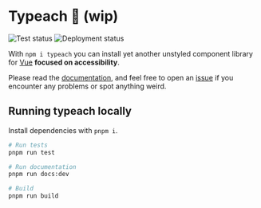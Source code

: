 # Typeach 🍑 (wip)

![Test status](https://github.com/norahmaria/typeach/actions/workflows/test.yml/badge.svg)
![Deployment status](https://github.com/norahmaria/typeach/actions/workflows/deploy.yml/badge.svg)

With `npm i typeach` you can install yet another unstyled component library for [Vue](https://vuejs.org) **focused on accessibility**.

Please read the [documentation](https://norahmaria.github.io/typeach/), and feel free to open an [issue](https://github.com/norahmaria/typeach/issues/new/choose) if you encounter any problems or spot anything weird.

## Running typeach locally

Install dependencies with `pnpm i`.

```zsh
# Run tests
pnpm run test

# Run documentation
pnpm run docs:dev

# Build
pnpm run build
```
